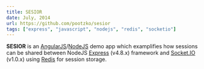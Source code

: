 ```yaml
---
title: SESIOR
date: July, 2014
url: https://github.com/pootzko/sesior
tags: ["express", "javascript", "nodejs", "redis", "socketio"]
---
```


<strong>SESIOR</strong> is an <a title="AngularJS" href="https://angularjs.org/">AngularJS</a>/<a title="NodeJS" href="http://nodejs.org/">NodeJS</a> demo app which examplifies how sessions can be shared between NodeJS <a title="Express" href="http://expressjs.com/">Express</a> (v4.8.x) framework and <a title="SocketIO" href="http://socket.io/">Socket.IO</a> (v1.0.x) using <a title="Redis" href="http://redis.io/">Redis</a> for session storage.
